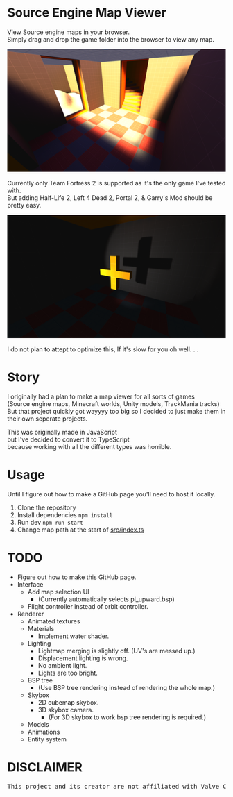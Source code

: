   
# Source Engine Map Viewer  
  
View Source engine maps in your browser.  
Simply drag and drop the game folder into the browser to view any map.  
  
![Source Engine Map Viewer](./resources/Screenshot%202023-04-04%20165938.png "Source Engine Map Viewer")  
  
Currently only Team Fortress 2 is supported as it's the only game I've tested with.  
But adding Half-Life 2, Left 4 Dead 2, Portal 2, & Garry's Mod should be pretty easy.  
  
![Source Engine Shadow](./resources/Screenshot%202023-04-04%20165917.png "Source Engine Shadow")  
  
I do not plan to attept to optimize this, If it's slow for you oh well. . .  
  
# Story  
  
I originally had a plan to make a map viewer for all sorts of games  
(Source engine maps, Minecraft worlds, Unity models, TrackMania tracks)  
But that project quickly got wayyyy too big so I decided to just make them in their own seperate projects.  
  
This was originally made in JavaScript  
but I've decided to convert it to TypeScript  
because working with all the different types was horrible.  
  
# Usage  
  
Until I figure out how to make a GitHub page you'll need to host it locally.  
1. Clone the repository  
2. Install dependencies `npm install`  
3. Run dev `npm run start`  
4. Change map path at the start of [src/index.ts](src/index.ts)
  
# TODO  
  
* Figure out how to make this GitHub page.  
* Interface  
    * Add map selection UI  
        * (Currently automatically selects pl_upward.bsp)  
    * Flight controller instead of orbit controller.  
* Renderer  
    * Animated textures  
    * Materials  
        * Implement water shader.  
    * Lighting  
        * Lightmap merging is slightly off. (UV's are messed up.)  
        * Displacement lighting is wrong.  
        * No ambient light.  
        * Lights are too bright.  
    * BSP tree  
        * (Use BSP tree rendering instead of rendering the whole map.)  
    * Skybox  
        * 2D cubemap skybox.  
        * 3D skybox camera.  
            * (For 3D skybox to work bsp tree rendering is required.)  
    * Models  
    * Animations  
    * Entity system  
  
# DISCLAIMER  
<pre>
This project and its creator are not affiliated with Valve Corporation
</pre>  
  
